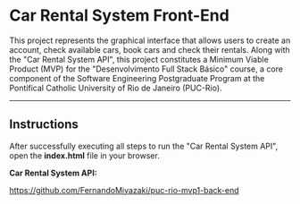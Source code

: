 # Car Rental System Front-End

This project represents the graphical interface that allows users to create an account, check available cars, book cars and check their rentals. Along with the "Car Rental System API", this project constitutes a Minimum Viable Product (MVP) for the "Desenvolvimento Full Stack Básico" course, a core component of the Software Engineering Postgraduate Program at the Pontifical Catholic University of Rio de Janeiro (PUC-Rio).

---
## Instructions

After successfully executing all steps to run the "Car Rental System API", open the **index.html** file in your browser.

**Car Rental System API:**

https://github.com/FernandoMiyazaki/puc-rio-mvp1-back-end
